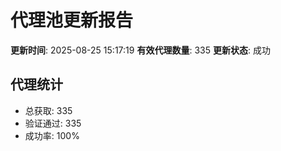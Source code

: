 # 代理池更新报告

**更新时间**: 2025-08-25 15:17:19
**有效代理数量**: 335
**更新状态**:  成功

## 代理统计
- 总获取: 335
- 验证通过: 335
- 成功率: 100%
